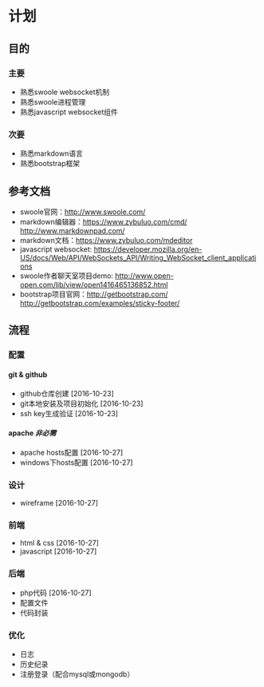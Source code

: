 # 计划

## 目的

### 主要

* 熟悉swoole websocket机制
* 熟悉swoole进程管理
* 熟悉javascript websocket组件

### 次要

* 熟悉markdown语言
* 熟悉bootstrap框架

## 参考文档

* swoole官网：http://www.swoole.com/
* markdown编辑器：https://www.zybuluo.com/cmd/ http://www.markdownpad.com/
* markdown文档：https://www.zybuluo.com/mdeditor
* javascript websocket: https://developer.mozilla.org/en-US/docs/Web/API/WebSockets_API/Writing_WebSocket_client_applications
* swoole作者聊天室项目demo: http://www.open-open.com/lib/view/open1416465136852.html
* bootstrap项目官网：http://getbootstrap.com/ http://getbootstrap.com/examples/sticky-footer/

## 流程

### 配置

#### git & github

* github仓库创建 [2016-10-23]
* git本地安装及项目初始化 [2016-10-23]
* ssh key生成验证 [2016-10-23]

#### apache *非必需*

* apache hosts配置 [2016-10-27]
* windows下hosts配置 [2016-10-27]

### 设计

* wireframe [2016-10-27]

### 前端

* html & css [2016-10-27]
* javascript [2016-10-27]

### 后端

* php代码 [2016-10-27]
* 配置文件
* 代码封装

### 优化

* 日志
* 历史纪录
* 注册登录（配合mysql或mongodb）